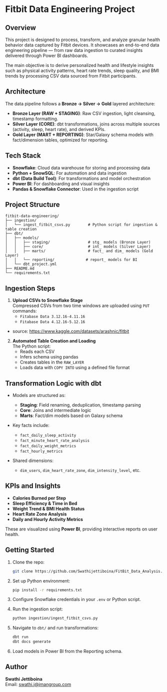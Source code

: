 # Fitbit Data Engineering Project

## Overview

This project is designed to process, transform, and analyze granular health behavior data captured by Fitbit devices. It showcases an end-to-end data engineering pipeline — from raw data ingestion to curated insights delivered through Power BI dashboards.

The main objective is to derive personalized health and lifestyle insights such as physical activity patterns, heart rate trends, sleep quality, and BMI trends by processing CSV data sourced from Fitbit participants.

## Architecture

The data pipeline follows a **Bronze → Silver → Gold** layered architecture:

- **Bronze Layer (RAW + STAGING)**: Raw CSV ingestion, light cleansing, timestamp formatting.
- **Silver Layer (CORE)**: dbt transformations, joins across multiple sources (activity, sleep, heart rate), and derived KPIs.
- **Gold Layer (MART + REPORTING)**: Star/Galaxy schema models with fact/dimension tables, optimized for reporting.

## Tech Stack

- **Snowflake**: Cloud data warehouse for storing and processing data
- **Python + SnowSQL**: For automation and data ingestion
- **dbt (Data Build Tool)**: For transformations and model orchestration
- **Power BI**: For dashboarding and visual insights
- **Pandas & Snowflake Connector**: Used in the ingestion script

## Project Structure

```
fitbit-data-engineering/
├── ingestion/
│   └── ingest_fitbit_csvs.py        # Python script for ingestion & table creation
├── dbt/
│   ├── models/
│   │   ├── staging/                 # stg_ models (Bronze Layer)
│   │   ├── core/                    # int_ models (Silver Layer)
│   │   ├── marts/                   # fact_ and dim_ models (Gold Layer)
│   │   └── reporting/              # report_ models for BI
│   └── dbt_project.yml
├── README.md
└── requirements.txt
```

## Ingestion Steps

1. **Upload CSVs to Snowflake Stage**  
   Compressed CSVs from two time windows are uploaded using `PUT` commands:
   - `Fitabase Data 3.12.16-4.11.16`
   - `Fitabase Data 4.12.16-5.12.16`
  - source: https://www.kaggle.com/datasets/arashnic/fitbit
2. **Automated Table Creation and Loading**  
   The Python script:
   - Reads each CSV
   - Infers schema using pandas
   - Creates tables in the `RAW_LAYER`
   - Loads data with `COPY INTO` using a defined file format

## Transformation Logic with dbt

- Models are structured as:
  - **Staging**: Field renaming, deduplication, timestamp parsing
  - **Core**: Joins and intermediate logic
  - **Marts**: Fact/dim models based on Galaxy schema
- Key facts include:
  - `fact_daily_sleep_activity`
  - `fact_minute_heart_rate_analysis`
  - `fact_daily_weight_metrics`
  - `fact_hourly_metrics`

- Shared dimensions:
  - `dim_users`, `dim_heart_rate_zone`, `dim_intensity_level`, etc.

## KPIs and Insights

- **Calories Burned per Step**
- **Sleep Efficiency & Time in Bed**
- **Weight Trend & BMI Health Status**
- **Heart Rate Zone Analysis**
- **Daily and Hourly Activity Metrics**

These are visualized using **Power BI**, providing interactive reports on user health.

## Getting Started

1. Clone the repo:
   ```bash
   git clone https://github.com/Swathijettiboina/FitBit_Data_Analysis.git
   ```

2. Set up Python environment:
   ```bash
   pip install -r requirements.txt
   ```

3. Configure Snowflake credentials in your `.env` or Python script.

4. Run the ingestion script:
   ```bash
   python ingestion/ingest_fitbit_csvs.py
   ```

5. Navigate to `dbt/` and run transformations:
   ```bash
   dbt run
   dbt docs generate
   ```

6. Load models in Power BI from the Reporting schema.

## Author

**Swathi Jettiboina**  
Email: swathi.j@jmangroup.com
